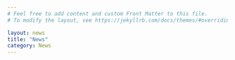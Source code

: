 ```yaml
---
# Feel free to add content and custom Front Matter to this file.
# To modify the layout, see https://jekyllrb.com/docs/themes/#overriding-theme-defaults

layout: news
title: "News"
category: News
---
```


